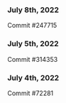 ### July 8th, 2022

Commit #247715

### July 5th, 2022

Commit #314353


### July 4th, 2022

Commit #72281
